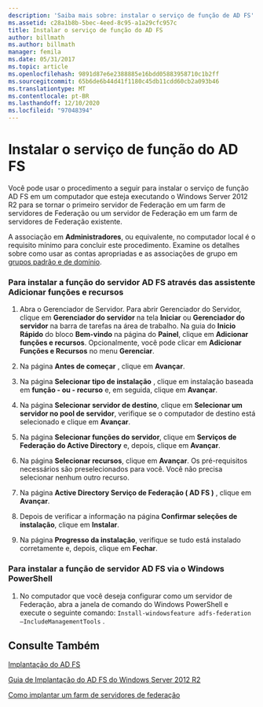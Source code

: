 ```yaml
---
description: 'Saiba mais sobre: instalar o serviço de função de AD FS'
ms.assetid: c28a1b8b-5bec-4eed-8c95-a1a29cfc957c
title: Instalar o serviço de função do AD FS
author: billmath
ms.author: billmath
manager: femila
ms.date: 05/31/2017
ms.topic: article
ms.openlocfilehash: 9891d87e6e2388885e16bdd05883958710c1b2ff
ms.sourcegitcommit: 65b6de6b44d41f1180c45db11cdd60cb2a093b46
ms.translationtype: MT
ms.contentlocale: pt-BR
ms.lasthandoff: 12/10/2020
ms.locfileid: "97048394"
---
```

# <a name="install-the-ad-fs-role-service"></a>Instalar o serviço de função do AD FS

Você pode usar o procedimento a seguir para instalar o serviço de função AD FS em um computador que esteja executando o Windows Server 2012 R2 para se tornar o primeiro servidor de Federação em um farm de servidores de Federação ou um servidor de Federação em um farm de servidores de Federação existente.

A associação em **Administradores**, ou equivalente, no computador local é o requisito mínimo para concluir este procedimento.  Examine os detalhes sobre como usar as contas apropriadas e as associações de grupo em [grupos padrão e de domínio](https://go.microsoft.com/fwlink/?LinkId=83477).

### <a name="to-install-the-ad-fs-server-role-via-the-add-roles-and-features-wizard"></a>Para instalar a função do servidor AD FS através das assistente Adicionar funções e recursos

1.  Abra o Gerenciador de Servidor. Para abrir Gerenciador do Servidor, clique em **Gerenciador do servidor** na tela **Iniciar** ou **Gerenciador do servidor** na barra de tarefas na área de trabalho. Na guia do **Inicio Rápido** do bloco **Bem-vindo** na página do **Painel**, clique em **Adicionar funções e recursos**. Opcionalmente, você pode clicar em **Adicionar Funções e Recursos** no menu **Gerenciar**.

2.  Na página **Antes de começar** , clique em **Avançar**.

3.  Na página **Selecionar tipo de instalação** , clique em instalação baseada em **função \- ou \- recurso** e, em seguida, clique em **Avançar**.

4.  Na página **Selecionar servidor de destino**, clique em **Selecionar um servidor no pool de servidor**, verifique se o computador de destino está selecionado e clique em **Avançar**.

5.  Na página **Selecionar funções do servidor**, clique em **Serviços de Federação do Active Directory** e, depois, clique em **Avançar**.

6.  Na página **Selecionar recursos**, clique em **Avançar**. Os pré-requisitos necessários são preselecionados para você. Você não precisa selecionar nenhum outro recurso.

7.  Na página **Active Directory Serviço de Federação \( AD FS \)** , clique em **Avançar**.

8.  Depois de verificar a informação na página **Confirmar seleções de instalação**, clique em **Instalar**.

9. Na página **Progresso da instalação**, verifique se tudo está instalado corretamente e, depois, clique em **Fechar**.

### <a name="to-install-the-ad-fs-server-role-via-windows-powershell"></a>Para instalar a função de servidor AD FS via o Windows PowerShell

1.  No computador que você deseja configurar como um servidor de Federação, abra a janela de comando do Windows PowerShell e execute o seguinte comando: `Install-windowsfeature adfs-federation –IncludeManagementTools` .

## <a name="see-also"></a>Consulte Também

[Implantação do AD FS](../../ad-fs/AD-FS-Deployment.md)

[Guia de Implantação do AD FS do Windows Server 2012 R2](../../ad-fs/deployment/Windows-Server-2012-R2-AD-FS-Deployment-Guide.md)

[Como implantar um farm de servidores de federação](../../ad-fs/deployment/Deploying-a-Federation-Server-Farm.md)


